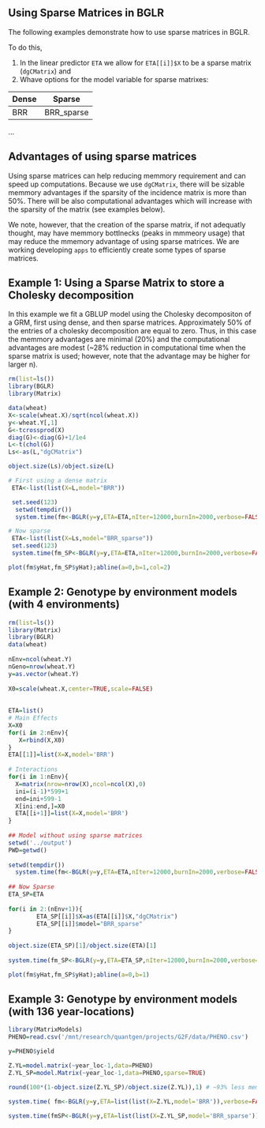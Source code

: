 ## Using Sparse Matrices in BGLR

The following examples demonstrate how to use sparse matrices in BGLR. 

To do this, 
 1) In the linear predictor `ETA` we allow for `ETA[[i]]$X` to be a sparse matrix (`dgCMatrix`) and
 2) Whave options for the model variable for sparse matrixes:



| Dense    | Sparse |
| -------- | ------- |
| BRR  | BRR_sparse  |
...

## Advantages of using sparse matrices

Using sparse matrices can help reducing memmory requirement and can speed up computations. Because we use `dgCMatrix`, there will be sizable memmory advantages if the sparsity of the incidence matrix is more than 50%. There will be also computational advantages which will increase with the sparsity of the matrix (see examples below).

We note, however, that the creation of the sparse matrix, if not adequatly thought, may have memmory bottlnecks (peaks in mmmeory usage) that may reduce the mmemory advantage of using sparse matrices. We are working developing `apps` to efficiently create some types of sparse matrices.

## Example 1: Using a Sparse Matrix to store a Cholesky decomposition

In this example we fit a GBLUP model using the Cholesky decompositon of a GRM, first using dense, and then sparse matrices. Approximately 50% of the entries of a cholesky decomposition are equal to zero. Thus, in this case the memmory advantages are minimal (20%) and the computational advantages are modest (~28% reduction in computational time when the sparse matrix is used; however, note that the advantage may be higher for larger n).
  
```r
rm(list=ls())
library(BGLR)
library(Matrix)

data(wheat)
X<-scale(wheat.X)/sqrt(ncol(wheat.X))
y<-wheat.Y[,1]
G<-tcrossprod(X)
diag(G)<-diag(G)+1/1e4
L<-t(chol(G))
Ls<-as(L,"dgCMatrix")

object.size(Ls)/object.size(L)

# First using a dense matrix
 ETA<-list(list(X=L,model="BRR"))

 set.seed(123)
  setwd(tempdir())
  system.time(fm<-BGLR(y=y,ETA=ETA,nIter=12000,burnIn=2000,verbose=FALSE))

# Now sparse
 ETA<-list(list(X=Ls,model="BRR_sparse"))
 set.seed(123)
 system.time(fm_SP<-BGLR(y=y,ETA=ETA,nIter=12000,burnIn=2000,verbose=FALSE))

plot(fm$yHat,fm_SP$yHat);abline(a=0,b=1,col=2)
```

## Example 2: Genotype by environment models (with 4 environments)

```r
rm(list=ls())
library(Matrix)
library(BGLR)
data(wheat)
 
nEnv=ncol(wheat.Y)
nGeno=nrow(wheat.Y)
y=as.vector(wheat.Y)
 
X0=scale(wheat.X,center=TRUE,scale=FALSE)
 
 
ETA=list()
# Main Effects
X=X0
for(i in 2:nEnv){
   X=rbind(X,X0)
}
ETA[[1]]=list(X=X,model='BRR')
 
# Interactions
for(i in 1:nEnv){
  X=matrix(nrow=nrow(X),ncol=ncol(X),0)
  ini=(i-1)*599+1
  end=ini+599-1
  X[ini:end,]=X0
  ETA[[i+1]]=list(X=X,model='BRR')
}
 
## Model without using sparse matrices
setwd('../output')
PWD=getwd()
 
setwd(tempdir())
  system.time(fm<-BGLR(y=y,ETA=ETA,nIter=12000,burnIn=2000,verbose=FALSE))
 
## Now Sparse
ETA_SP=ETA
 
for(i in 2:(nEnv+1)){
        ETA_SP[[i]]$X=as(ETA[[i]]$X,"dgCMatrix")
        ETA_SP[[i]]$model="BRR_sparse"
}
 
object.size(ETA_SP)[1]/object.size(ETA)[1]
 
system.time(fm_SP<-BGLR(y=y,ETA=ETA_SP,nIter=12000,burnIn=2000,verbose=FALSE))

plot(fm$yHat,fm_SP$yHat);abline(a=0,b=1)

```

## Example 3: Genotype by environment models (with 136 year-locations)

```r
library(MatrixModels)
PHENO=read.csv('/mnt/research/quantgen/projects/G2F/data/PHENO.csv')

y=PHENO$yield

Z.YL=model.matrix(~year_loc-1,data=PHENO)
Z.YL_SP=model.Matrix(~year_loc-1,data=PHENO,sparse=TRUE)

round(100*(1-object.size(Z.YL_SP)/object.size(Z.YL)),1) # ~93% less memmory

system.time( fm<-BGLR(y=y,ETA=list(list(X=Z.YL,model='BRR')),verbose=FALSE) )

system.time(fmSP<-BGLR(y=y,ETA=list(list(X=Z.YL_SP,model='BRR_sparse')),verbose=FALSE))

```

